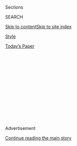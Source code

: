<div id="app">

<div>

<div>

<div>

<div class="NYTAppHideMasthead css-1q2w90k e1suatyy0">

<div class="section css-ui9rw0 e1suatyy2">

<div class="css-eph4ug er09x8g0">

<div class="css-6n7j50">

</div>

<span class="css-1dv1kvn">Sections</span>

<div class="css-10488qs">

<span class="css-1dv1kvn">SEARCH</span>

</div>

[Skip to content](#site-content)[Skip to site
index](#site-index)

</div>

<div id="masthead-section-label" class="css-1wr3we4 eaxe0e00">

[Style](https://www.nytimes.com/section/style)

</div>

<div class="css-10698na e1huz5gh0">

</div>

</div>

<div id="masthead-bar-one" class="section hasLinks css-15hmgas e1csuq9d3">

<div class="css-uqyvli e1csuq9d0">

</div>

<div class="css-1uqjmks e1csuq9d1">

</div>

<div class="css-9e9ivx">

[](https://myaccount.nytimes.com/auth/login?response_type=cookie&client_id=vi)

</div>

<div class="css-1bvtpon e1csuq9d2">

[Today’s
Paper](https://www.nytimes.com/section/todayspaper)

</div>

</div>

</div>

</div>

<div data-aria-hidden="false">

<div id="site-content" data-role="main">

<div>

<div class="css-1aor85t" style="opacity:0.000000001;z-index:-1;visibility:hidden">

<div class="css-1hqnpie">

<div class="css-epjblv">

<span class="css-17xtcya">[Style](/section/style)</span><span class="css-x15j1o">|</span><span class="css-fwqvlz">How
TikTok Is Rewriting the
World</span>

</div>

<div class="css-k008qs">

<div class="css-1iwv8en">

<span class="css-18z7m18"></span>

<div>

</div>

</div>

<span class="css-1n6z4y">https://nyti.ms/2Hcg93z</span>

<div class="css-1705lsu">

<div class="css-4xjgmj">

<div class="css-4skfbu" data-role="toolbar" data-aria-label="Social Media Share buttons, Save button, and Comments Panel with current comment count" data-testid="share-tools">

  - 
  - 
  - 
  - 
    
    <div class="css-6n7j50">
    
    </div>

  - 

</div>

</div>

</div>

</div>

</div>

</div>

<div id="NYT_TOP_BANNER_REGION" class="css-13pd83m">

</div>

<div id="top-wrapper" class="css-1sy8kpn">

<div id="top-slug" class="css-l9onyx">

Advertisement

</div>

[Continue reading the main
story](#after-top)

<div class="ad top-wrapper" style="text-align:center;height:100%;display:block;min-height:250px">

<div id="top" class="place-ad" data-position="top" data-size-key="top">

</div>

</div>

<div id="after-top">

</div>

</div>

<div>

<div id="sponsor-wrapper" class="css-1hyfx7x">

<div id="sponsor-slug" class="css-19vbshk">

Supported by

</div>

[Continue reading the main
story](#after-sponsor)

<div id="sponsor" class="ad sponsor-wrapper" style="text-align:center;height:100%;display:block">

</div>

<div id="after-sponsor">

</div>

</div>

<div class="css-186x18t">

</div>

<div class="css-1vkm6nb ehdk2mb0">

# How TikTok Is Rewriting the World

</div>

TikTok will change the way your social media works — even if you’re
avoiding
it.

<div class="css-79elbk" data-testid="photoviewer-wrapper">

<div class="css-z3e15g" data-testid="photoviewer-wrapper-hidden">

</div>

<div class="css-1a48zt4 ehw59r15" data-testid="photoviewer-children">

![<span class="css-cnj6d5 e1z0qqy90" itemprop="copyrightHolder"><span class="css-1ly73wi e1tej78p0">Credit...</span><span><span>Illustration
by The New York
Times</span></span></span>](https://static01.nyt.com/images/2019/03/07/style/07tiktok-1/07tiktok-still-1-articleLarge.gif?quality=75&auto=webp&disable=upscale)

</div>

</div>

<div class="css-18e8msd">

<div class="css-vp77d3 epjyd6m0">

<div class="css-1baulvz">

By [<span class="css-1baulvz last-byline" itemprop="name">John
Herrman</span>](https://www.nytimes.com/by/john-herrman)

</div>

</div>

  - March 10,
    2019

  - 
    
    <div class="css-4xjgmj">
    
    <div class="css-d8bdto" data-role="toolbar" data-aria-label="Social Media Share buttons, Save button, and Comments Panel with current comment count" data-testid="share-tools">
    
      - 
      - 
      - 
      - 
        
        <div class="css-6n7j50">
        
        </div>
    
      - 
    
    </div>
    
    </div>

</div>

<div class="css-mdjrty">

[阅读简体中文版](https://cn.nytimes.com/technology/20190312/what-is-tik-tok/ "Read in Simplified Chinese")[閱讀繁體中文版](https://cn.nytimes.com/technology/20190312/what-is-tik-tok/zh-hant/ "Read in Traditional Chinese")

</div>

</div>

<div class="section meteredContent css-1r7ky0e" name="articleBody" itemprop="articleBody">

<div class="css-1fanzo5 StoryBodyCompanionColumn">

<div class="css-53u6y8">

Hello, person who is, statistically speaking, a human adult aged
approximately “millennial” to “boomer.” The analytics suggest a high
likelihood that you’re aware there is an app named
[TikTok](https://www.nytimes.com/2020/07/26/technology/tiktok-china-ban-model.html),
and a similarly high likelihood that you’re not totally sure what it’s
all about. Maybe you asked someone younger in your life, and they tried
to explain and possibly failed. Or maybe you’ve heard that this [new,
extraordinarily popular video
app](https://www.nytimes.com/2018/12/03/technology/tiktok-a-chinese-video-app-brings-fun-back-to-social-media.html)
is “a refreshing outlier in the social media universe” that’s “genuinely
fun to use.” Maybe you even tried it, but bounced straight out, confused
and sapped.

</div>

</div>

<div class="css-1jwe9i6" style="margin-left:auto;margin-right:auto">

</div>

<div>

</div>

<div class="css-1fanzo5 StoryBodyCompanionColumn">

<div class="css-53u6y8">

“Fear of missing out” is a common way to describe how social media can
make people feel like everyone else is part of something — a concert, a
secret beach, a brunch — that they’re not. A new wrinkle in this concept
is that sometimes that “something” is a social media platform itself.
Maybe you saw a photo of some friends on Instagram at a great party and
wondered why you weren’t there. But then, next in your feed, you saw a
weird video, watermarked with a vibrating TikTok logo, scored with a
song you’d never heard, starring a person you’d never seen. Maybe you
saw one of the staggering number of ads for TikTok plastered throughout
other social networks, and the real world, and wondered why you weren’t
at that party, either, and why it seemed so far away.

</div>

</div>

<div class="css-cfo9c3">

</div>

<div class="css-1fanzo5 StoryBodyCompanionColumn">

<div class="css-53u6y8">

It’s been a while since a new social app got big enough, quickly enough,
to make nonusers feel they’re missing out from an experience. If we
exclude Fortnite, which is very social but also very much a game, the
last time an app inspired such interest from people who weren’t on it
was … maybe Snapchat? (Not a coincidence that Snapchat’s audience skewed
very young, too.)

And while you, perhaps an anxious abstainer, may feel perfectly secure
in your “choice” not to join that service, Snapchat has more daily users
than Twitter, changed the course of its industry, and altered the way
people communicate with their phones. TikTok, now
[reportedly](https://www.scmp.com/tech/article/2155580/tik-tok-hits-500-million-global-monthly-active-users-china-social-media-video)
500 million users strong, is not so obvious in its intentions. But that
doesn’t mean it doesn’t have them\! Shall we?

-----

## The basic human explanation  
of TikTok.

TikTok is an app for making and sharing short videos. The videos are
tall, not square, like on Snapchat or Instagram’s stories, but you
navigate through videos by scrolling up and down, like a feed, not by
tapping or swiping side to side.

</div>

</div>

<div class="css-1fanzo5 StoryBodyCompanionColumn">

<div class="css-53u6y8">

Video creators have all sorts of tools at their disposal: filters as on
Snapchat (and later, everyone else); the ability to search for sounds to
score your video. Users are also strongly encouraged to engage with
other users, through “response” videos or by means of “duets” — users
can duplicate videos and add themselves alongside.

Hashtags play a surprisingly large role on TikTok. In more innocent
times, Twitter hoped its users might congregate around hashtags in a
never-ending series of productive pop-up mini-discourses. On TikTok,
hashtags actually exist as a real, functional organizing principle: not
for news, or even really anything trending anywhere else than TikTok,
but for various “challenges,” or jokes, or repeating formats, or other
discernible blobs of
activity.

### ► **In this series of TikToks,**  
**[@DonJuanFutrell goes shopping and](https://www.tiktok.com/share/video/6666202402800012550)**  
**[reinvents language](https://www.tiktok.com/share/video/6666202402800012550).**

### ► **** In this TikTok, [a popular song for memes](https://www.tiktok.com/share/video/6664754374910151941)  
[is used to express shopping as a outsider.](https://www.tiktok.com/share/video/6664754374910151941)  

TikTok is, however, a free-for-all. It’s easy to make a video on TikTok,
not just because of the tools it gives users, but because of extensive
reasons and prompts it provides for you. You can select from an enormous
range of sounds, from popular song clips to short moments from TV shows,
YouTube videos or *other* TikToks. You can join a dare-like challenge,
or participate in a dance meme, or make a joke. Or you can make fun of
all of these things.

TikTok assertively answers anyone’s *what should I watch* with a flood.
In the same way, the app provides plenty of answers for the paralyzing
*what should I post?* The result is an endless unspooling of material
that people, many very young, might be too self-conscious to post on
Instagram, or that they never would have come up with in the first place
without a nudge. It can be hard to watch. It can be charming. It can be
very, very funny. It is frequently, in the language widely applied
outside the platform, from people on *other* platforms, extremely
“cringe.”

-----

## So that’s what’s on TikTok.  
What *is* it?

TikTok can feel, to an American audience, a bit like a greatest hits
compilation, featuring only the most engaging elements and experiences
of its predecessors. This is true, to a point. But TikTok — known as
Douyin in China, where its parent company is based — must also be
understood as one of the most popular of *many* short-video-sharing apps
in that country. This is a
[landscape](https://radiichina.com/a-quick-guide-to-chinas-competing-short-video-apps/)
that evolved both alongside and at arm’s length from the American tech
industry — Instagram, for example, is banned in China.

</div>

</div>

<div class="css-1fanzo5 StoryBodyCompanionColumn">

<div class="css-53u6y8">

Under the hood, TikTok is a fundamentally different app than American
users have used before. It may look and feel like its
friend-feed-centric peers, and you can follow and be followed; of course
there are hugely popular “stars,” many
[cultivated](https://technode.com/2018/06/15/8-lessons-douyin/) by the
company itself. There’s messaging. Users can and do use it like any
other social app. But the various aesthetic and functional similarities
to Vine or Snapchat or Instagram belie a core difference: TikTok is more
machine than man. In this way, it’s from the future — or at least *a*
future. And it has some messages for us.

Consider the trajectory of what we think of as the major social apps.

-----

## Instagram and Twitter could only  
take us so far.

Twitter gained popularity as a tool for following people and being
followed by other people and expanded from there. Twitter watched what
its users did with its original concept and formalized the
conversational behaviors they invented. (See: Retweets. See again:
hashtags.) Only then, and after going public, did it start to become
more assertive. It made more recommendations. It started
[reordering](https://www.vox.com/culture/2018/9/20/17876098/twitter-chronological-timeline-back-finally)
users’ feeds based on what it thought they might want to see, or might
have missed. Opaque machine intelligence encroached on the original
system.

### ► **This TikTok is a piece of** **[unlikely yet](https://www.tiktok.com/share/video/6666104355344616710?refer=embed)**  
**[sweet comedy about kids and vaccination](https://www.tiktok.com/share/video/6666104355344616710?refer=embed).**  

Something similar happened at Instagram, where algorithmic
recommendation is now a very noticeable part of the experience, and on
YouTube, where recommendations shuttle one around the platform in new
and often … let’s say
[*surprising*](https://www.buzzfeednews.com/article/carolineodonovan/down-youtubes-recommendation-rabbithole)
ways. Some users might feel affronted by these assertive new automatic
features, which are clearly designed to increase interaction. One might
reasonably worry that this trend serves the lowest demands of a brutal
attention economy that is revealing tech companies as cynical
time-mongers and turning us into mindless drones.

These changes have also tended to work, at least on those terms. We
often do spend more time with the apps as they’ve become more assertive,
and less intimately human, even as we’ve complained.

What’s both crucial and easy to miss about TikTok is how it has stepped
over the midpoint between the familiar self-directed feed and an
experience based
[first](https://motherboard.vice.com/en_us/article/kzdwn9/tiktok-cant-save-us-from-algorithmic-content-hell)
on algorithmic observation and inference. The most obvious clue is right
there when you open the app: the first thing you see isn’t a feed of
your friends, but a page called “For You.” It’s an algorithmic feed
based on videos you’ve interacted with, or even just watched. It never
runs out of material. It is not, unless you train it to be, full of
people you know, or things you’ve explicitly told it you want to see.
It’s full of things that you seem to have demonstrated you want to
watch, no matter what you actually say you want to watch.

</div>

</div>

<div class="css-1fanzo5 StoryBodyCompanionColumn">

<div class="css-53u6y8">

It is constantly learning from you and, over time, builds a presumably
complex but opaque model of what you tend to watch, and shows you more
of that, or things like that, or things related to that, or, honestly,
who knows, but it seems to work. TikTok starts making assumptions the
second you’ve opened the app, before you’ve really given it anything to
work with. Imagine an Instagram centered entirely around its “Explore”
tab, or a Twitter built around, I guess, trending topics or viral
tweets, with “following” bolted onto the side.

Imagine a version of Facebook that was able to fill your feed before
you’d friended a single person. That’s TikTok.

Its mode of creation is unusual, too. You can make stuff for your
friends, or in response to your friends, sure. But users looking for
something to post about are immediately recruited into group challenges,
or hashtags, or shown popular songs. The bar is low. The stakes are low.
Large audiences feel within reach, and smaller ones are easy to find,
even if you’re just messing
around.

### ► **** **[This TikTok is a great example](https://www.tiktok.com/share/video/6652983964904459522)**  
**[of “Fake Plane Challenge.”](https://www.tiktok.com/share/video/6652983964904459522)**  

On most social networks the first step to showing your content to a lot
of people is grinding to build an audience, or having lots of friends,
or being incredibly beautiful or wealthy or idle and willing to display
that, or getting lucky or striking viral gold. TikTok instead encourages
users to jump from audience to audience, trend to trend, creating
something like simulated temporary friend groups, who get together to do
friend-group things: to share an inside joke; to riff on a song; to talk
idly and aimlessly about whatever is in front of you. Feedback is
instant and frequently abundant; virality has a stiff tailwind.
Stimulation is constant. There is an unmistakable sense that you’re
using something that’s expanding in every direction. The pool of content
is enormous. Most of it is meaningless. Some of it becomes popular, and
some is great, and some gets to be both. As The Atlantic’s Taylor Lorenz
[put
it](https://www.theatlantic.com/technology/archive/2018/10/what-tiktok-is-cringey-and-thats-fine/573871/),
“Watching too many in a row can feel like you’re about to have a brain
freeze. They’re incredibly addictive.”

-----

## TikTok is just doing  
to you what you told it to do.

In 1994, the artist and software developer Karl Sims demonstrated
“virtual creatures” that moved in realistic ways discovered through
“genetic algorithms.” These simulations, through trial and error,
gradually arrived at some [pre-existing shapes and
movements](https://www.youtube.com/watch?v=JBgG_VSP7f8): wriggling,
slithering, dragging and walking.

</div>

</div>

<div class="css-1fanzo5 StoryBodyCompanionColumn">

<div class="css-53u6y8">

But some early models, which emphasized the creatures’ ability to cover
a certain distance as quickly as possible, resulted in the evolution of
a very tall, rigid being that simply fell over. In doing so, it “moved”
more quickly than a wriggling peer. It didn’t understand its
evolutionary priority as “creature-like locomotion.” It needed to get to
a certain place as efficiently as possible. And it did.

Older social apps are continuously evolving, too. Their models
prioritize growth and discovery, of course, but also assume the
centrality of *your people*: the accounts you follow and which follow
you, or with whom you communicate directly, and are bound up in their
founding myths and structures: Facebook’s social graph; the News Feed;
the Instagram feed; Twitter’s rigid user
relationships.

### ► **TikTok is often used for**  
**showing off talent like drawing, building**  
**[and “transformation by makeup.”](https://www.tiktok.com/share/video/6661522824781450497)**  

TikTok though is the towering stick falling far and fast, not caring to
wait to evolve through a wriggling, cumbersome social phase, but instead
asking: Why not just start showing people things and see what they do
about it? Why not just ask people to start making things and see what
happens? If engagement is how success is measured, why not just design
the app where taking up time is *the entire point*? There’s no rule, in
apps or elsewhere, against engagement for engagement’s sake. Let the
creature grow tall and fall upon us all.

-----

## In What Laboratory Was This  
Monster Made?

TikTok is far from an evolutionary fluke. Its parent company, ByteDance,
recently
[valued](https://www.theverge.com/2018/10/26/18026250/bytedance-china-tiktok-valuation-highest-toutiao)
at more than $75 billion, [bills itself](https://bytedance.com/) first
as an artificial intelligence company, not a creator of mission-driven
social platforms. TikTok was merged with Musical.ly, a social network
initially built around lip-syncing and dancing and adopted by [very
young
people](https://www.nytimes.com/2016/09/17/business/media/a-social-network-frequented-by-children-tests-the-limits-of-online-regulation.html?module=inline).
It still carries a lot of Musical.ly’s DNA, and its app store reviews
contain more than a little yearning for Musical.ly’s return. It was the
defunct Musical.ly against which the Federal Trade Commission [recently
levied its largest-ever
penalty](https://www.nytimes.com/2019/02/27/technology/ftc-tiktok-child-privacy-fine.html)
for mishandling the private data of young
users.

### ► Press, twist and pull written  
on a hand are popular instructions to  
receive a message that is revealed  
to be written on the palm. [“Almost got](https://www.tiktok.com/share/video/6665427333471554822)  
[kicked out of my house for this one”](https://www.tiktok.com/share/video/6665427333471554822)  
[claimed a user.](https://www.tiktok.com/share/video/6665427333471554822)  

“ByteDance’s content platforms enable people to enjoy content powered by
AI technology,” its website says. Its vision is “to build global
creation and interaction platforms.” ByteDance’s wildly popular news and
entertainment portal, Jinri Toutiao (translated as “Today’s Headlines,”)
relies heavily on AI — not human editors, or a self-selected feed of
accounts — to curate and create customized streams of largely
user-and-partner-generated content tailored to each of its readers.

</div>

</div>

<div class="css-1fanzo5 StoryBodyCompanionColumn">

<div class="css-53u6y8">

These are services where a sort of “filter” bubble — isolating users
into worlds of points of view — isn’t an unintended consequence. It’s
the point. And it’s extremely effective: Both Toutiao and Douyin have
drawn attention from Chinese regulators for, among many other things,
some
[familiar](https://www.newyorker.com/news/daily-comment/why-china-cracked-down-on-the-social-media-giant-bytedance)
to any large social-ish platform, and others
[unique](https://www.newyorker.com/news/daily-comment/why-china-cracked-down-on-the-social-media-giant-bytedance)
to its speech-constrained political environment, capturing too much user
time. As a result, TikTok’s “Digital Wellbeing” settings include an
option to enforce a password-protected time limit. The company’s other
challenges can be addressed more assertively: an algorithm-first
attention market isn’t just centrally ruled, it’s centrally allocated.

-----

## Why Do People Spend Hours  
on TikTok? It’s the Machines.

All of this goes a long way to explain why, at least at first, TikTok
can seem disorienting. “You’re not actually sure why you’re seeing what
you’re seeing,” said Ankur Thakkar, the former editorial lead at Vine,
TikTok’s other most direct forerunner. On Vine, a new user might not
have had much to watch, or felt much of a reason to create anything, but
they understood their context: the list of people they followed, which
was probably the thing letting them down.

“It’s doing the thing that Twitter tried to solve, that everyone tried
to solve,” he said. “How do you get people to engage?” Apparently you
just … show them things, and let a powerful artificial intelligence take
notes. You start sending daily notifications immediately. You tell them
what to do. You fake it till you make it, algorithmically
speaking.

<div class="css-79elbk" data-testid="photoviewer-wrapper">

<div class="css-z3e15g" data-testid="photoviewer-wrapper-hidden">

</div>

<div class="css-1a48zt4 ehw59r15" data-testid="photoviewer-children">

<div class="css-zgakxe erfvjey0">

<span class="css-1ly73wi e1tej78p0">Image</span>

<div class="css-zjzyr8">

<div data-testid="lazyimage-container" style="height:91.51111111111112px">

</div>

</div>

</div>

<span class="css-16f3y1r e13ogyst0" data-aria-hidden="true">A friendly
daily reminder to re-engage</span>

</div>

</div>

American social platforms, each fighting their own desperate and often
stock-price-related fights to increase user engagement, have been
trending in TikTok’s general direction for a while. It is possible,
today, to receive highly personalized and effectively infinite content
recommendations in YouTube without ever following a single account,
because Google already watches what you do, and makes guesses about who
you are. And while Facebook and Twitter don’t talk about their products
this way, we understand that sometimes — maybe a lot of the time — we
use them just to fill time. They, in turn, want as much of our time as
possible, and are quite obviously doing whatever they can to get it.

</div>

</div>

<div class="css-1fanzo5 StoryBodyCompanionColumn">

<div class="css-53u6y8">

So maybe you’ll sit TikTok out. But these things have a way of sneaking
up behind you. Maybe you never joined Snapchat — but its rise worried
Facebook so much that its prettier product, Instagram, was remade in its
image, and copied concepts from Snapchat reached you there.

And maybe you skipped Twitter — but it still rewired your entire news
diet, and, besides, it’s how the president talks to you, now.

TikTok does away with many of the assumptions other social platforms
have been built upon, and which they are in the process of discarding
anyway. It questions the primacy of individual connections and friend
networks. It unapologetically embraces central control rather than
pretending it doesn’t have it. TikTok’s real influence going forward may
be that the other social media platforms decide that our friends were
simply holding us back. Or, at least, it was holding *them* back.

</div>

</div>

<div>

</div>

</div>

<div>

</div>

<div>

</div>

<div>

</div>

<div>

<div id="bottom-wrapper" class="css-1ede5it">

<div id="bottom-slug" class="css-l9onyx">

Advertisement

</div>

[Continue reading the main
story](#after-bottom)

<div id="bottom" class="ad bottom-wrapper" style="text-align:center;height:100%;display:block;min-height:90px">

</div>

<div id="after-bottom">

</div>

</div>

</div>

</div>

</div>

## Site Index

<div>

</div>

## Site Information Navigation

  - [© <span>2020</span> <span>The New York Times
    Company</span>](https://help.nytimes.com/hc/en-us/articles/115014792127-Copyright-notice)

<!-- end list -->

  - [NYTCo](https://www.nytco.com/)
  - [Contact
    Us](https://help.nytimes.com/hc/en-us/articles/115015385887-Contact-Us)
  - [Work with us](https://www.nytco.com/careers/)
  - [Advertise](https://nytmediakit.com/)
  - [T Brand Studio](http://www.tbrandstudio.com/)
  - [Your Ad
    Choices](https://www.nytimes.com/privacy/cookie-policy#how-do-i-manage-trackers)
  - [Privacy](https://www.nytimes.com/privacy)
  - [Terms of
    Service](https://help.nytimes.com/hc/en-us/articles/115014893428-Terms-of-service)
  - [Terms of
    Sale](https://help.nytimes.com/hc/en-us/articles/115014893968-Terms-of-sale)
  - [Site
    Map](https://spiderbites.nytimes.com)
  - [Help](https://help.nytimes.com/hc/en-us)
  - [Subscriptions](https://www.nytimes.com/subscription?campaignId=37WXW)

</div>

</div>

</div>

</div>
